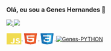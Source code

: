 ### Olá, eu sou a Genes Hernandes 👋




 <div>
  <a href="https://github.com/GenesHernandes">
  <img height="180em" src="https://github-readme-stats.vercel.app/api?username=GenesHernandes&show_icons=true&theme=dracula&include_all_commits=true&count_private=true"/>
  <img height="180em" src="https://github-readme-stats.vercel.app/api/top-langs/?username=GenesHernandes&layout=compact&langs_count=7&theme=dracula"/>
</div>
  
  <div style="display: inline_block"><br>
  <img align="center" alt="Genes-Js" height="30" width="40" src="https://raw.githubusercontent.com/devicons/devicon/master/icons/javascript/javascript-plain.svg">
  <img align="center" alt="Genes-HTML" height="30" width="40" src="https://raw.githubusercontent.com/devicons/devicon/master/icons/html5/html5-original.svg">
  <img align="center" alt="Genes-CSS" height="30" width="40" src="https://raw.githubusercontent.com/devicons/devicon/master/icons/css3/css3-original.svg">
  <img align="center" alt="Genes-PYTHON" height="30" width="40" src="https://cdn.jsdelivr.net/gh/devicons/devicon/icons/python/python-original.svg" />
</div>
  
  ##
 


